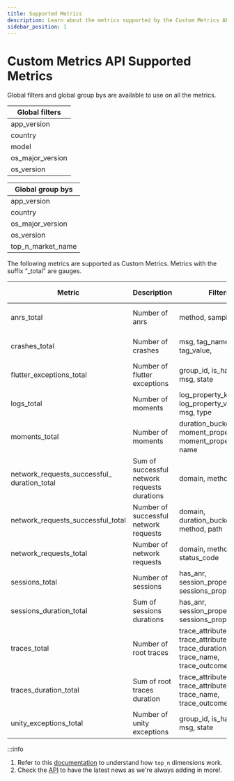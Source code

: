 ```yaml
---
title: Supported Metrics
description: Learn about the metrics supported by the Custom Metrics API
sidebar_position: 1
---
```


# Custom Metrics API Supported Metrics

Global filters  and global group bys are available to use on all the metrics.

| Global filters   |            
|------------------|
| app_version      |
| country          |
| model            |
| os_major_version |
| os_version       |

| Global group bys  |           
|-------------------|
| app_version       |
| country           |
| os_major_version  |
| os_version        |
| top_n_market_name |

The following metrics are supported as Custom Metrics. Metrics with the suffix "_total" are gauges.

| Metric                                          | Description                                  | Filters                                                                                      | Group by granularity                                                    | Time granularity           |           
|-------------------------------------------------|----------------------------------------------|----------------------------------------------------------------------------------------------|-------------------------------------------------------------------------|----------------------------|
| anrs_total                                      | Number of anrs                               | method, sample_type                                                                          |                                                                         | five_minute, hourly, daily |
| crashes_total                                   | Number of crashes                            | msg, tag_name, tag_value,                                                                    |                                                                         | five_minute, hourly, daily |
| flutter_exceptions_total                        | Number of flutter exceptions                 | group_id, is_handled, msg, state                                                             | group_id, msg                                                           | five_minute, hourly, daily |
| logs_total                                      | Number of moments                            | log_property_key, log_property_value, msg, type                                              | log_property_value                                                      | five_minute, hourly, daily |
| moments_total                                   | Number of moments                            | duration_bucket, moment_property_key, moment_property_value, name                            | duration_bucket, moment_property_value                                  | five_minute, hourly, daily |
| network_requests_successful_<br/>duration_total | Sum of successful network requests durations | domain, method, path                                                                         | top_n_domain, top_n_path                                                | hourly, daily              |
| network_requests_successful_total               | Number of successful network requests        | domain, duration_bucket, method, path                                                        | top_n_domain, top_n_path                                                | hourly, daily              |
| network_requests_total                          | Number of network requests                   | domain, method, path, status_code                                                            | status_code, top_n_domian, top_n_path                                   | five_minute, hourly, daily |
| sessions_total                                  | Number of sessions                           | has_anr, session_property_key, sessions_property_value                                       | session_property_value                                                  | five_minute, hourly, daily |
| sessions_duration_total                         | Sum of sessions durations                    | has_anr, session_property_key, sessions_property_value                                       | session_property_value                                                  | five_minute, hourly, daily |
| traces_total                                    | Number of root traces                        | trace_attribute_key, trace_attribute_value, trace_duration_bucket, trace_name, trace_outcome | trace_attribute_value, trace_duration_bucket, trace_name, trace_outcome | five_minute, hourly, daily |
| traces_duration_total                           | Sum of root traces duration                  | trace_attribute_key, trace_attribute_value, trace_name, trace_outcome                        | trace_attribute_value, trace_name, trace_outcome                        | five_minute, hourly, daily |
| unity_exceptions_total                          | Number of unity exceptions                   | group_id, is_handled, msg, state                                                             | group_id, msg                                                           | five_minute, hourly, daily |

:::info

1. Refer to this [documentation](https://embrace.io/docs/embrace-api/supported_metrics_and_queries/#dimension-reduction---other)
   to understand how `top_n` dimensions work.
2. Check the [API](https://embrace.io/docs/custom-metrics-api/#get-metrics-and-parameters-supported) to have the latest
   news as we're always adding in more!.